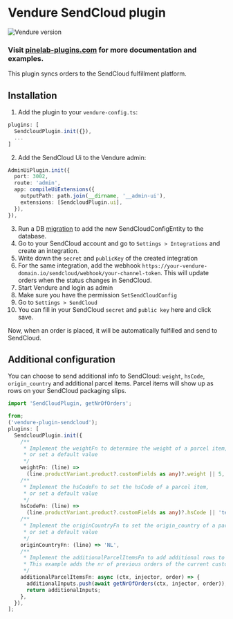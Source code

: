 # Vendure SendCloud plugin

![Vendure version](https://img.shields.io/npm/dependency-version/vendure-plugin-sendcloud/dev/@vendure/core)

### Visit [pinelab-plugins.com](https://pinelab-plugins.com/plugin/vendure-plugin-sendcloud) for more documentation and examples.

This plugin syncs orders to the SendCloud fulfillment platform.

## Installation

1. Add the plugin to your `vendure-config.ts`:

```ts
plugins: [
  SendcloudPlugin.init({}),
  ...
]
```

2. Add the SendCloud Ui to the Vendure admin:

```ts
AdminUiPlugin.init({
  port: 3002,
  route: 'admin',
  app: compileUiExtensions({
    outputPath: path.join(__dirname, '__admin-ui'),
    extensions: [SendcloudPlugin.ui],
  }),
}),
```

3. Run a DB [migration](https://www.vendure.io/docs/developer-guide/migrations/) to add the new SendCloudConfigEntity to
   the database.
4. Go to your SendCloud account and go to `Settings > Integrations` and create an integration.
5. Write down the `secret` and `publicKey` of the created integration
6. For the same integration, add the webhook `https://your-vendure-domain.io/sendcloud/webhook/your-channel-token`. This
   will update orders when the status changes in SendCloud.
7. Start Vendure and login as admin
8. Make sure you have the permission `SetSendCloudConfig`
9. Go to `Settings > SendCloud`
10. You can fill in your SendCloud `secret` and `public key` here and click save.

Now, when an order is placed, it will be automatically fulfilled and send to SendCloud.

## Additional configuration

You can choose to send additional info to SendCloud: `weight`, `hsCode`, `origin_country` and additional parcel items.
Parcel items will show up as rows on your SendCloud packaging slips.

```ts
import 'SendCloudPlugin, getNrOfOrders';

from;
('vendure-plugin-sendcloud');
plugins: [
  SendcloudPlugin.init({
    /**
     * Implement the weightFn to determine the weight of a parcel item,
     * or set a default value
     */
    weightFn: (line) =>
      (line.productVariant.product?.customFields as any)?.weight || 5,
    /**
     * Implement the hsCodeFn to set the hsCode of a parcel item,
     * or set a default value
     */
    hsCodeFn: (line) =>
      (line.productVariant.product?.customFields as any)?.hsCode || 'test hs',
    /**
     * Implement the originCountryFn to set the origin_country of a parcel item,
     * or set a default value
     */
    originCountryFn: (line) => 'NL',
    /**
     * Implement the additionalParcelItemsFn to add additional rows to the SendCloud order.
     * This example adds the nr of previous orders of the current customer to SendCloud
     */
    additionalParcelItemsFn: async (ctx, injector, order) => {
      additionalInputs.push(await getNrOfOrders(ctx, injector, order));
      return additionalInputs;
    },
  }),
];
```
